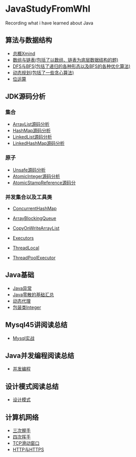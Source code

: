 # JavaStudyFromWhl
Recording what i have learned about Java

## 算法与数据结构
* [总概Xmind](https://www.processon.com/view/link/5dfb52fee4b06c8b0bb60ffe)
* [数组与链表(包括了以数组、链表为底层数据结构的题)](https://github.com/whl-1998/JavaStudyFromWhl/tree/master/src/com/whl/dataStructuresAndAlgorithms/arrayAndLinkedList)
* [DFS与BFS(包括了递归的各种形态以及BFS的各种优化算法)](https://github.com/whl-1998/JavaStudyFromWhl/tree/master/src/com/whl/dataStructuresAndAlgorithms/dfsAndBfs)
* [动态规划(包括了一些贪心算法)](https://github.com/whl-1998/JavaStudyFromWhl/tree/master/src/com/whl/dataStructuresAndAlgorithms/dynamicProgramming)
* [位运算]()

## JDK源码分析

### 集合
* [ArrayList源码分析](https://github.com/whl-1998/JavaStudyFromWhl/blob/master/src/com/whl/jdkAnalysis/collections/arrayList/ArrayList_analysis.md) 
* [HashMap源码分析](https://github.com/whl-1998/JavaStudyFromWhl/blob/master/src/com/whl/jdkAnalysis/collections/hashMap/HashMap_analysis.md)
* [LinkedList源码分析](https://github.com/whl-1998/JavaStudyFromWhl/blob/master/src/com/whl/jdkAnalysis/collections/linkedList/LinkedList_analysis.md)
* [LinkedHashMap源码分析](https://github.com/whl-1998/JavaStudyFromWhl/blob/master/src/com/whl/jdkAnalysis/collections/linkedHashMap/LinkedHashMap_analysis.md)

### 原子

* [Unsafe源码分析](https://github.com/whl-1998/JavaStudyFromWhl/blob/master/src/com/whl/jdkAnalysis/atomic/Unsafe.md)
* [AtomicInteger源码分析](https://github.com/whl-1998/JavaStudyFromWhl/blob/master/src/com/whl/jdkAnalysis/atomic/AtomicInteger.md)
* [AtomicStampReference源码分](https://github.com/whl-1998/JavaStudyFromWhl/blob/master/src/com/whl/jdkAnalysis/atomic/AtomicStampReference.md)

### 并发集合以及工具类

* [ConcurrentHashMap](https://github.com/whl-1998/JavaStudyFromWhl/blob/master/src/com/whl/jdkAnalysis/concurrentCollection/ConcurrentHashMap.md)

* [ArrayBlockingQueue](https://github.com/whl-1998/JavaStudyFromWhl/blob/master/src/com/whl/jdkAnalysis/concurrentCollection/ArrayBlockingQueue.md)

* [CopyOnWriteArrayList](https://github.com/whl-1998/JavaStudyFromWhl/blob/master/src/com/whl/jdkAnalysis/concurrentCollection/CopyOnWriteArrayList.md)

* [Executors](https://github.com/whl-1998/JavaStudyFromWhl/blob/master/src/com/whl/jdkAnalysis/concurrentCollection/Executors.md)

* [ThreadLocal](https://github.com/whl-1998/JavaStudyFromWhl/blob/master/src/com/whl/jdkAnalysis/concurrentCollection/ThreadLocal.md)

* [ThreadPoolExecutor](https://github.com/whl-1998/JavaStudyFromWhl/blob/master/src/com/whl/jdkAnalysis/concurrentCollection/ThreadPoolExecutor.md)

  

## Java基础
* [Java异常](https://github.com/whl-1998/JavaStudyFromWhl/blob/master/src/com/whl/javaBasis/ExceptionAndError.md)
* [Java零散的基础汇总](https://github.com/whl-1998/JavaStudyFromWhl/blob/master/src/com/whl/javaBasis/ExtraBasis.md)
* [动态代理](https://github.com/whl-1998/JavaStudyFromWhl/blob/master/src/com/whl/javaBasis/ReflectAndDynamicProxy.md)
* [包装类Integer](https://github.com/whl-1998/JavaStudyFromWhl/blob/master/src/com/whl/javaBasis/IntegerAndInt.md)

## Mysql45讲阅读总结
* [Mysql实战](https://github.com/whl-1998/JavaStudyFromWhl/blob/master/src/com/whl/mysql实战45讲阅读总结)

## Java并发编程阅读总结

* [并发编程](https://github.com/whl-1998/JavaStudyFromWhl/blob/master/src/com/whl/Java并发编程实战阅读总结)

## 设计模式阅读总结

* [设计模式]()

## 计算机网络
* [三次握手]()
* [四次挥手]()
* [TCP滑动窗口]()
* [HTTP与HTTPS]()
